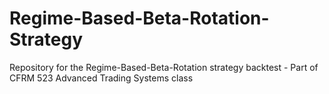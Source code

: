 # Regime-Based-Beta-Rotation-Strategy
Repository for the Regime-Based-Beta-Rotation strategy backtest - Part of CFRM 523 Advanced Trading Systems class
